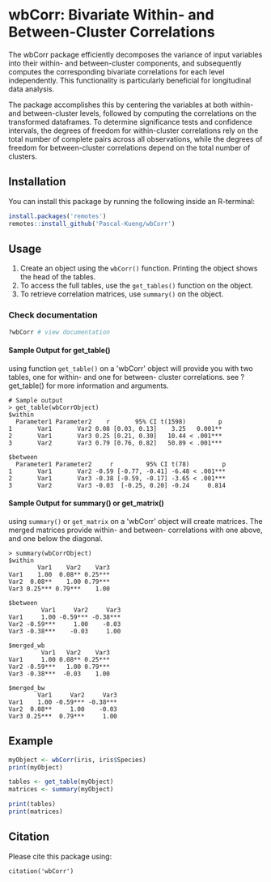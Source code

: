 # wbCorr: Bivariate Within- and Between-Cluster Correlations

The wbCorr package efficiently decomposes the variance of input variables into their within- and between-cluster components, and subsequently computes the corresponding bivariate correlations for each level independently. This functionality is particularly beneficial for longitudinal data analysis.

The package accomplishes this by centering the variables at both within- and between-cluster levels, followed by computing the correlations on the transformed dataframes. To determine significance tests and confidence intervals, the degrees of freedom for within-cluster correlations rely on the total number of complete pairs across all observations, while the degrees of freedom for between-cluster correlations depend on the total number of clusters.

## Installation
You can install this package by running the following inside an R-terminal:

``` R
install.packages('remotes')
remotes::install_github('Pascal-Kueng/wbCorr')
```

## Usage
1. Create an object using the `wbCorr()` function. Printing the object shows the head of the tables.  
2. To access the full tables, use the `get_tables()` function on the object. 
3. To retrieve correlation matrices, use `summary()` on the object.  

### Check documentation
```R
?wbCorr # view documentation
```

#### Sample Output for get_table()
using function `get_table()` on a 'wbCorr' object will provide you with two tables, one for within- and one for between- cluster correlations.
see ?get_table() for more information and arguments. 
``` 
# Sample output
> get_table(wbCorrObject)
$within
  Parameter1 Parameter2    r       95% CI t(1598)         p
1       Var1       Var2 0.08 [0.03, 0.13]    3.25   0.001**
2       Var1       Var3 0.25 [0.21, 0.30]   10.44 < .001***
3       Var2       Var3 0.79 [0.76, 0.82]   50.89 < .001***

$between
  Parameter1 Parameter2     r         95% CI t(78)         p
1       Var1       Var2 -0.59 [-0.77, -0.41] -6.48 < .001***
2       Var1       Var3 -0.38 [-0.59, -0.17] -3.65 < .001***
3       Var2       Var3 -0.03  [-0.25, 0.20] -0.24     0.814
```

#### Sample Output for summary() or get_matrix()
using `summary()` or `get_matrix` on a 'wbCorr' object will create matrices. The merged matrices provide within- and between- correlations with one above, and one below the diagonal. 
```
> summary(wbCorrObject)
$within
        Var1    Var2    Var3
Var1    1.00  0.08** 0.25***
Var2  0.08**    1.00 0.79***
Var3 0.25*** 0.79***    1.00

$between
         Var1     Var2     Var3
Var1     1.00 -0.59*** -0.38***
Var2 -0.59***     1.00    -0.03
Var3 -0.38***    -0.03     1.00

$merged_wb
         Var1   Var2    Var3
Var1     1.00 0.08** 0.25***
Var2 -0.59***   1.00 0.79***
Var3 -0.38***  -0.03    1.00

$merged_bw
        Var1     Var2     Var3
Var1    1.00 -0.59*** -0.38***
Var2  0.08**     1.00    -0.03
Var3 0.25***  0.79***     1.00

```

## Example
```R
myObject <- wbCorr(iris, iris$Species)
print(myObject) 

tables <- get_table(myObject)
matrices <- summary(myObject)

print(tables)
print(matrices)
```

## Citation
Please cite this package using:
```
citation('wbCorr')
```
